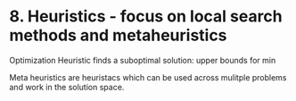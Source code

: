 # 8. Heuristics - focus on local search methods and metaheuristics
Optimization
Heuristic finds a suboptimal solution: upper bounds for min

Meta heuristics are heuristacs which can be used across mulitple problems and work in the solution space.